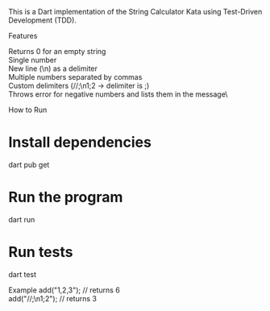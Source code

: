This is a Dart implementation of the String Calculator Kata using Test-Driven Development (TDD).

Features

Returns 0 for an empty string\
Single number\
New line (\n) as a delimiter\
Multiple numbers separated by commas\
Custom delimiters (//;\n1;2 → delimiter is ;)\
Throws error for negative numbers and lists them in the message\

How to Run
# Install dependencies
dart pub get

# Run the program
dart run

# Run tests
dart test

Example
add("1,2,3"); // returns 6\
add("//;\n1;2"); // returns 3
